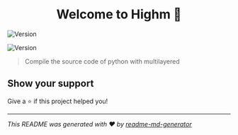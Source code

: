 <h1 align="center">Welcome to Highm 👋</h1>
<p>
  <img alt="Version" src="https://img.shields.io/badge/python-3.7.0-green.svg?cacheSeconds=2592000" />
</p>
<p>
  <img alt="Version" src="https://img.shields.io/badge/version-1.0-blue.svg?cacheSeconds=2592000" />
</p>

> Compile the source code of python with multilayered

## Show your support

Give a ⭐️ if this project helped you!

***
_This README was generated with ❤️ by [readme-md-generator](https://github.com/kefranabg/readme-md-generator)_
